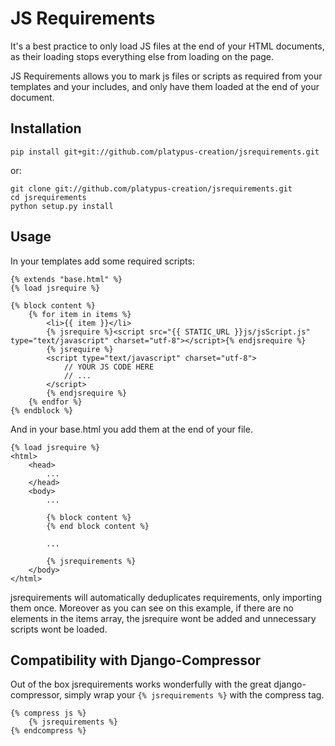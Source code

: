 JS Requirements
===============

It's a best practice to only load JS files at the end of your HTML documents, as their loading stops everything else from loading on the page.

JS Requirements allows you to mark js files or scripts as required from your templates and your includes, and only have them loaded at the end of your document.

Installation
------------

    pip install git+git://github.com/platypus-creation/jsrequirements.git

or:

    git clone git://github.com/platypus-creation/jsrequirements.git
    cd jsrequirements
    python setup.py install
    
Usage
-----

In your templates add some required scripts:

    {% extends "base.html" %}
    {% load jsrequire %}
    
    {% block content %}
        {% for item in items %}
            <li>{{ item }}</li>
            {% jsrequire %}<script src="{{ STATIC_URL }}js/jsScript.js" type="text/javascript" charset="utf-8"></script>{% endjsrequire %}
            {% jsrequire %}
            <script type="text/javascript" charset="utf-8">
                // YOUR JS CODE HERE
                // ...
            </script>
            {% endjsrequire %}
        {% endfor %}
    {% endblock %}    

And in your base.html you add them at the end of your file.

    {% load jsrequire %}
    <html>
        <head>
            ...
        </head>
        <body>
            ...
            
            {% block content %}
            {% end block content %}
            
            ...
            
            {% jsrequirements %}
        </body>
    </html>


jsrequirements will automatically deduplicates requirements, only importing them once. Moreover as you can see on this example, if there are no elements in the items array, the jsrequire wont be added and unnecessary scripts wont be loaded.



Compatibility with Django-Compressor
------------------------------------

Out of the box jsrequirements works wonderfully with the great django-compressor, simply wrap your `{% jsrequirements %}` with the compress tag.

    {% compress js %}
        {% jsrequirements %}
    {% endcompress %}

